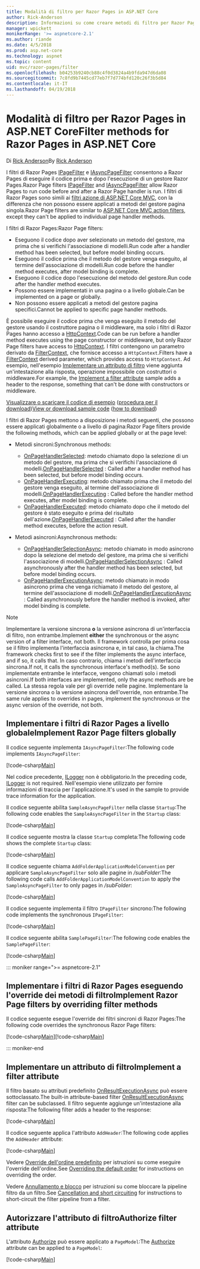 ```yaml
---
title: Modalità di filtro per Razor Pages in ASP.NET Core
author: Rick-Anderson
description: Informazioni su come creare metodi di filtro per Razor Pages in ASP.NET Core.
manager: wpickett
monikerRange: '>= aspnetcore-2.1'
ms.author: riande
ms.date: 4/5/2018
ms.prod: asp.net-core
ms.technology: aspnet
ms.topic: content
uid: mvc/razor-pages/filter
ms.openlocfilehash: b04253b9240cb88c4f0d3824a4b9fda947d6da08
ms.sourcegitcommit: 7c8fd9b7445cd77eb7f7d774bfd120c26f3b5d84
ms.contentlocale: it-IT
ms.lasthandoff: 04/19/2018
---
```

# <a name="filter-methods-for-razor-pages-in-aspnet-core"></a><span data-ttu-id="907e9-103">Modalità di filtro per Razor Pages in ASP.NET Core</span><span class="sxs-lookup"><span data-stu-id="907e9-103">Filter methods for Razor Pages in ASP.NET Core</span></span>

<span data-ttu-id="907e9-104">Di [Rick Anderson](https://twitter.com/RickAndMSFT)</span><span class="sxs-lookup"><span data-stu-id="907e9-104">By [Rick Anderson](https://twitter.com/RickAndMSFT)</span></span>

<span data-ttu-id="907e9-105">I filtri di Razor Pages [IPageFilter](/dotnet/api/microsoft.aspnetcore.mvc.filters.ipagefilter?view=aspnetcore-2.0) e [IAsyncPageFilter](/dotnet/api/microsoft.aspnetcore.mvc.filters.iasyncpagefilter?view=aspnetcore-2.0) consentono a Razor Pages di eseguire il codice prima e dopo l'esecuzione di un gestore Razor Pages.</span><span class="sxs-lookup"><span data-stu-id="907e9-105">Razor Page filters [IPageFilter](/dotnet/api/microsoft.aspnetcore.mvc.filters.ipagefilter?view=aspnetcore-2.0) and [IAsyncPageFilter](/dotnet/api/microsoft.aspnetcore.mvc.filters.iasyncpagefilter?view=aspnetcore-2.0) allow Razor Pages to run code before and after a Razor Page handler is run.</span></span> <span data-ttu-id="907e9-106">I filtri di Razor Pages sono simili ai [filtri azione di ASP.NET Core MVC](xref:mvc/controllers/filters#action-filters), con la differenza che non possono essere applicati a metodi del gestore pagina singola.</span><span class="sxs-lookup"><span data-stu-id="907e9-106">Razor Page filters are similar to [ASP.NET Core MVC action filters](xref:mvc/controllers/filters#action-filters), except they can't be applied to individual page handler methods.</span></span> 

<span data-ttu-id="907e9-107">I filtri di Razor Pages:</span><span class="sxs-lookup"><span data-stu-id="907e9-107">Razor Page filters:</span></span>

* <span data-ttu-id="907e9-108">Eseguono il codice dopo aver selezionato un metodo del gestore, ma prima che si verifichi l'associazione di modelli.</span><span class="sxs-lookup"><span data-stu-id="907e9-108">Run code after a handler method has been selected, but before model binding occurs.</span></span>
* <span data-ttu-id="907e9-109">Eseguono il codice prima che il metodo del gestore venga eseguito, al termine dell'associazione di modelli.</span><span class="sxs-lookup"><span data-stu-id="907e9-109">Run code before the handler method executes, after model binding is complete.</span></span>
* <span data-ttu-id="907e9-110">Eseguono il codice dopo l'esecuzione del metodo del gestore.</span><span class="sxs-lookup"><span data-stu-id="907e9-110">Run code after the handler method executes.</span></span>
* <span data-ttu-id="907e9-111">Possono essere implementati in una pagina o a livello globale.</span><span class="sxs-lookup"><span data-stu-id="907e9-111">Can be implemented on a page or globally.</span></span>
* <span data-ttu-id="907e9-112">Non possono essere applicati a metodi del gestore pagina specifici.</span><span class="sxs-lookup"><span data-stu-id="907e9-112">Cannot be applied to specific page handler methods.</span></span>

<span data-ttu-id="907e9-113">È possibile eseguire il codice prima che venga eseguito il metodo del gestore usando il costruttore pagina o il middleware, ma solo i filtri di Razor Pages hanno accesso a [HttpContext](/dotnet/api/microsoft.aspnetcore.mvc.razorpages.pagemodel.httpcontext?view=aspnetcore-2.0#Microsoft_AspNetCore_Mvc_RazorPages_PageModel_HttpContext).</span><span class="sxs-lookup"><span data-stu-id="907e9-113">Code can be run before a handler method executes using the page constructor or middleware, but only Razor Page filters have access to [HttpContext](/dotnet/api/microsoft.aspnetcore.mvc.razorpages.pagemodel.httpcontext?view=aspnetcore-2.0#Microsoft_AspNetCore_Mvc_RazorPages_PageModel_HttpContext).</span></span> <span data-ttu-id="907e9-114">I filtri contengono un parametro derivato da [FilterContext](/dotnet/api/microsoft.aspnetcore.mvc.filters.filtercontext?view=aspnetcore-2.0), che fornisce accesso a `HttpContext`.</span><span class="sxs-lookup"><span data-stu-id="907e9-114">Filters have a [FilterContext](/dotnet/api/microsoft.aspnetcore.mvc.filters.filtercontext?view=aspnetcore-2.0) derived parameter, which provides access to `HttpContext`.</span></span> <span data-ttu-id="907e9-115">Ad esempio, nell'esempio [Implementare un attributo di filtro](#ifa) viene aggiunta un'intestazione alla risposta, operazione impossibile con costruttori o middleware.</span><span class="sxs-lookup"><span data-stu-id="907e9-115">For example, the [Implement a filter attribute](#ifa) sample adds a header to the response, something that can't be done with constructors or middleware.</span></span>

<span data-ttu-id="907e9-116">[Visualizzare o scaricare il codice di esempio](https://github.com/aspnet/Docs/tree/live/aspnetcore/tutorials/razor-pages/razor-pages-start/sample/RazorPagesMovie) ([procedura per il download](xref:tutorials/index#how-to-download-a-sample))</span><span class="sxs-lookup"><span data-stu-id="907e9-116">[View or download sample code](https://github.com/aspnet/Docs/tree/live/aspnetcore/tutorials/razor-pages/razor-pages-start/sample/RazorPagesMovie) ([how to download](xref:tutorials/index#how-to-download-a-sample))</span></span>

<span data-ttu-id="907e9-117">I filtri di Razor Pages mettono a disposizione i metodi seguenti, che possono essere applicati globalmente o a livello di pagina:</span><span class="sxs-lookup"><span data-stu-id="907e9-117">Razor Page filters provide the following methods, which can be applied globally or at the page level:</span></span>

* <span data-ttu-id="907e9-118">Metodi sincroni:</span><span class="sxs-lookup"><span data-stu-id="907e9-118">Synchronous methods:</span></span>

    * <span data-ttu-id="907e9-119">[OnPageHandlerSelected](/dotnet/api/microsoft.aspnetcore.mvc.filters.ipagefilter.onpagehandlerselected?view=aspnetcore-2.0): metodo chiamato dopo la selezione di un metodo del gestore, ma prima che si verifichi l'associazione di modelli.</span><span class="sxs-lookup"><span data-stu-id="907e9-119">[OnPageHandlerSelected](/dotnet/api/microsoft.aspnetcore.mvc.filters.ipagefilter.onpagehandlerselected?view=aspnetcore-2.0) : Called after a handler method has been selected, but before model binding occurs.</span></span>
    * <span data-ttu-id="907e9-120">[OnPageHandlerExecuting](/dotnet/api/microsoft.aspnetcore.mvc.filters.ipagefilter.onpagehandlerexecuting?view=aspnetcore-2.0): metodo chiamato prima che il metodo del gestore venga eseguito, al termine dell'associazione di modelli.</span><span class="sxs-lookup"><span data-stu-id="907e9-120">[OnPageHandlerExecuting](/dotnet/api/microsoft.aspnetcore.mvc.filters.ipagefilter.onpagehandlerexecuting?view=aspnetcore-2.0) : Called before the handler method executes, after model binding is complete.</span></span>
    * <span data-ttu-id="907e9-121">[OnPageHandlerExecuted](/dotnet/api/microsoft.aspnetcore.mvc.filters.ipagefilter.onpagehandlerexecuted?view=aspnetcore-2.0): metodo chiamato dopo che il metodo del gestore è stato eseguito e prima del risultato dell'azione.</span><span class="sxs-lookup"><span data-stu-id="907e9-121">[OnPageHandlerExecuted](/dotnet/api/microsoft.aspnetcore.mvc.filters.ipagefilter.onpagehandlerexecuted?view=aspnetcore-2.0) : Called after the handler method executes, before the action result.</span></span>

* <span data-ttu-id="907e9-122">Metodi asincroni:</span><span class="sxs-lookup"><span data-stu-id="907e9-122">Asynchronous methods:</span></span>

    * <span data-ttu-id="907e9-123">[OnPageHandlerSelectionAsync](/dotnet/api/microsoft.aspnetcore.mvc.filters.iasyncpagefilter.onpagehandlerselectionasync?view=aspnetcore-2.0): metodo chiamato in modo asincrono dopo la selezione del metodo del gestore, ma prima che si verifichi l'associazione di modelli.</span><span class="sxs-lookup"><span data-stu-id="907e9-123">[OnPageHandlerSelectionAsync](/dotnet/api/microsoft.aspnetcore.mvc.filters.iasyncpagefilter.onpagehandlerselectionasync?view=aspnetcore-2.0) : Called asynchronously after the handler method has been selected, but before model binding occurs.</span></span>
    * <span data-ttu-id="907e9-124">[OnPageHandlerExecutionAsync](/dotnet/api/microsoft.aspnetcore.mvc.filters.iasyncpagefilter.onpagehandlerexecutionasync?view=aspnetcore-2.0): metodo chiamato in modo asincrono prima che venga richiamato il metodo del gestore, al termine dell'associazione di modelli.</span><span class="sxs-lookup"><span data-stu-id="907e9-124">[OnPageHandlerExecutionAsync](/dotnet/api/microsoft.aspnetcore.mvc.filters.iasyncpagefilter.onpagehandlerexecutionasync?view=aspnetcore-2.0) : Called asynchronously before the handler method is invoked, after model binding is complete.</span></span>

> [!NOTE]
> <span data-ttu-id="907e9-125">Implementare la versione sincrona **o** la versione asincrona di un'interfaccia di filtro, non entrambe.</span><span class="sxs-lookup"><span data-stu-id="907e9-125">Implement **either** the synchronous or the async version of a filter interface, not both.</span></span> <span data-ttu-id="907e9-126">Il framework controlla per prima cosa se il filtro implementa l'interfaccia asincrona e, in tal caso, la chiama.</span><span class="sxs-lookup"><span data-stu-id="907e9-126">The framework checks first to see if the filter implements the async interface, and if so, it calls that.</span></span> <span data-ttu-id="907e9-127">In caso contrario, chiama i metodi dell'interfaccia sincrona.</span><span class="sxs-lookup"><span data-stu-id="907e9-127">If not, it calls the synchronous interface's method(s).</span></span> <span data-ttu-id="907e9-128">Se sono implementate entrambe le interfacce, vengono chiamati solo i metodi asincroni.</span><span class="sxs-lookup"><span data-stu-id="907e9-128">If both interfaces are implemented, only the async methods are be called.</span></span> <span data-ttu-id="907e9-129">La stessa regola vale per gli override nelle pagine. Implementare la versione sincrona o la versione asincrona dell'override, non entrambe.</span><span class="sxs-lookup"><span data-stu-id="907e9-129">The same rule applies to overrides in pages, implement the synchronous or the async version of the override, not both.</span></span>

## <a name="implement-razor-page-filters-globally"></a><span data-ttu-id="907e9-130">Implementare i filtri di Razor Pages a livello globale</span><span class="sxs-lookup"><span data-stu-id="907e9-130">Implement Razor Page filters globally</span></span>

<span data-ttu-id="907e9-131">Il codice seguente implementa `IAsyncPageFilter`:</span><span class="sxs-lookup"><span data-stu-id="907e9-131">The following code implements `IAsyncPageFilter`:</span></span>

[!code-csharp[Main](filter/sample/PageFilter/Filters/SampleAsyncPageFilter.cs?name=snippet1)]

<span data-ttu-id="907e9-132">Nel codice precedente, [ILogger](/dotnet/api/microsoft.extensions.logging.ilogger?view=aspnetcore-2.0) non è obbligatorio.</span><span class="sxs-lookup"><span data-stu-id="907e9-132">In the preceding code, [ILogger](/dotnet/api/microsoft.extensions.logging.ilogger?view=aspnetcore-2.0) is not required.</span></span> <span data-ttu-id="907e9-133">Nell'esempio viene utilizzato per fornire informazioni di traccia per l'applicazione.</span><span class="sxs-lookup"><span data-stu-id="907e9-133">It's used in the sample to provide trace information for the application.</span></span>

<span data-ttu-id="907e9-134">Il codice seguente abilita `SampleAsyncPageFilter` nella classe `Startup`:</span><span class="sxs-lookup"><span data-stu-id="907e9-134">The following code enables the `SampleAsyncPageFilter` in the `Startup` class:</span></span>

[!code-csharp[Main](filter/sample/PageFilter/Startup.cs?name=snippet2&highlight=11)]

<span data-ttu-id="907e9-135">Il codice seguente mostra la classe `Startup` completa:</span><span class="sxs-lookup"><span data-stu-id="907e9-135">The following code shows the complete `Startup` class:</span></span>

[!code-csharp[Main](filter/sample/PageFilter/Startup.cs?name=snippet1)]

<span data-ttu-id="907e9-136">Il codice seguente chiama `AddFolderApplicationModelConvention` per applicare `SampleAsyncPageFilter` solo alle pagine in */subFolder*:</span><span class="sxs-lookup"><span data-stu-id="907e9-136">The following code calls `AddFolderApplicationModelConvention` to apply the `SampleAsyncPageFilter` to only pages in */subFolder*:</span></span>

[!code-csharp[Main](filter/sample/PageFilter/Startup2.cs?name=snippet2)]

<span data-ttu-id="907e9-137">Il codice seguente implementa il filtro `IPageFilter` sincrono:</span><span class="sxs-lookup"><span data-stu-id="907e9-137">The following code implements the synchronous `IPageFilter`:</span></span>

[!code-csharp[Main](filter/sample/PageFilter/Filters/SamplePageFilter.cs?name=snippet1)]

<span data-ttu-id="907e9-138">Il codice seguente abilita `SamplePageFilter`:</span><span class="sxs-lookup"><span data-stu-id="907e9-138">The following code enables the `SamplePageFilter`:</span></span>

[!code-csharp[Main](filter/sample/PageFilter/StartupSync.cs?name=snippet2&highlight=11)]

::: moniker range=">= aspnetcore-2.1"
## <a name="implement-razor-page-filters-by-overriding-filter-methods"></a><span data-ttu-id="907e9-139">Implementare i filtri di Razor Pages eseguendo l'override dei metodi di filtro</span><span class="sxs-lookup"><span data-stu-id="907e9-139">Implement Razor Page filters by overriding filter methods</span></span>

<span data-ttu-id="907e9-140">Il codice seguente esegue l'override dei filtri sincroni di Razor Pages:</span><span class="sxs-lookup"><span data-stu-id="907e9-140">The following code overrides the synchronous Razor Page filters:</span></span>

<span data-ttu-id="907e9-141">[!code-csharp[Main](filter/sample/PageFilter/Pages/Index.cshtml.cs)]</span><span class="sxs-lookup"><span data-stu-id="907e9-141">[!code-csharp[Main](filter/sample/PageFilter/Pages/Index.cshtml.cs)]</span></span>

::: moniker-end

<a name="ifa"></a>
## <a name="implement-a-filter-attribute"></a><span data-ttu-id="907e9-142">Implementare un attributo di filtro</span><span class="sxs-lookup"><span data-stu-id="907e9-142">Implement a filter attribute</span></span>

<span data-ttu-id="907e9-143">Il filtro basato su attributi predefinito [OnResultExecutionAsync](/dotnet/api/microsoft.aspnetcore.mvc.filters.iasyncresultfilter.onresultexecutionasync?view=aspnetcore-2.0#Microsoft_AspNetCore_Mvc_Filters_IAsyncResultFilter_OnResultExecutionAsync_Microsoft_AspNetCore_Mvc_Filters_ResultExecutingContext_Microsoft_AspNetCore_Mvc_Filters_ResultExecutionDelegate_) può essere sottoclassato.</span><span class="sxs-lookup"><span data-stu-id="907e9-143">The built-in attribute-based filter [OnResultExecutionAsync](/dotnet/api/microsoft.aspnetcore.mvc.filters.iasyncresultfilter.onresultexecutionasync?view=aspnetcore-2.0#Microsoft_AspNetCore_Mvc_Filters_IAsyncResultFilter_OnResultExecutionAsync_Microsoft_AspNetCore_Mvc_Filters_ResultExecutingContext_Microsoft_AspNetCore_Mvc_Filters_ResultExecutionDelegate_) filter can be subclassed.</span></span> <span data-ttu-id="907e9-144">Il filtro seguente aggiunge un'intestazione alla risposta:</span><span class="sxs-lookup"><span data-stu-id="907e9-144">The following filter adds a header to the response:</span></span>

[!code-csharp[Main](filter/sample/PageFilter/Filters/AddHeaderAttribute.cs)]

<span data-ttu-id="907e9-145">Il codice seguente applica l'attributo `AddHeader`:</span><span class="sxs-lookup"><span data-stu-id="907e9-145">The following code applies the `AddHeader` attribute:</span></span>

[!code-csharp[Main](filter/sample/PageFilter/Pages/Contact.cshtml.cs?name=snippet1)]

<span data-ttu-id="907e9-146">Vedere [Override dell'ordine predefinito](xref:mvc/controllers/filters#overriding-the-default-order) per istruzioni su come eseguire l'override dell'ordine.</span><span class="sxs-lookup"><span data-stu-id="907e9-146">See [Overriding the default order](xref:mvc/controllers/filters#overriding-the-default-order) for instructions on overriding the order.</span></span>

<span data-ttu-id="907e9-147">Vedere [Annullamento e blocco](xref:mvc/controllers/filters#cancellation-and-short-circuiting) per istruzioni su come bloccare la pipeline filtro da un filtro.</span><span class="sxs-lookup"><span data-stu-id="907e9-147">See [Cancellation and short circuiting](xref:mvc/controllers/filters#cancellation-and-short-circuiting) for instructions to short-circuit the filter pipeline from a filter.</span></span> 

<a name="auth"></a>
## <a name="authorize-filter-attribute"></a><span data-ttu-id="907e9-148">Autorizzare l'attributo di filtro</span><span class="sxs-lookup"><span data-stu-id="907e9-148">Authorize filter attribute</span></span>

<span data-ttu-id="907e9-149">L'attributo [Authorize](/dotnet/api/microsoft.aspnetcore.authorization.authorizeattribute?view=aspnetcore-2.0) può essere applicato a `PageModel`:</span><span class="sxs-lookup"><span data-stu-id="907e9-149">The [Authorize](/dotnet/api/microsoft.aspnetcore.authorization.authorizeattribute?view=aspnetcore-2.0) attribute can be applied to a `PageModel`:</span></span>

[!code-csharp[Main](filter/sample/PageFilter/Pages/ModelWithAuthFilter.cshtml.cs?highlight=7)]

